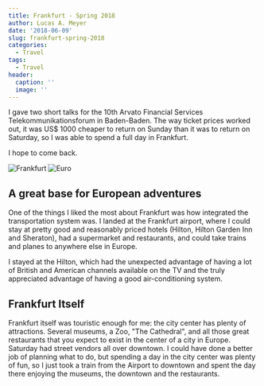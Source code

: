 ```yaml
---
title: Frankfurt - Spring 2018
author: Lucas A. Meyer
date: '2018-06-09'
slug: frankfurt-spring-2018
categories:
  - Travel
tags:
  - Travel
header:
  caption: ''
  image: ''
---
```


I gave two short talks for the 10th Arvato Financial Services Telekommunikationsforum in Baden-Baden. The way ticket prices worked out, it was US$ 1000 cheaper to return on Sunday than it was to return on Saturday, so I was able to spend a full day in Frankfurt.

I hope to come back.

![Frankfurt](/img/frankfurt.jpeg)
![Euro](/img/frankfurt-euro.jpeg)

## A great base for European adventures

One of the things I liked the most about Frankfurt was how integrated the transportation system was. I landed at the Frankfurt airport, where I could stay at pretty good and reasonably priced hotels (Hilton, Hilton Garden Inn and Sheraton), had a supermarket and restaurants, and could take trains and planes to anywhere else in Europe.

I stayed at the Hilton, which had the unexpected advantage of having a lot of British and American channels available on the TV and the truly appreciated advantage of having a good air-conditioning system.

## Frankfurt Itself

Frankfurt itself was touristic enough for me: the city center has plenty of attractions. Several museums, a Zoo, "The Cathedral", and all those great restaurants that you expect to exist in the center of a city in Europe. Saturday had street vendors all over downtown. I could have done a better job of planning what to do, but spending a day in the city center was plenty of fun, so I just took a train from the Airport to downtown and spent the day there enjoying the museums, the downtown and the restaurants.